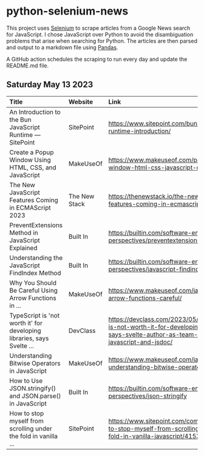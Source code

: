 # python-selenium-news

This project uses [Selenium](https://www.seleniumhq.org/) to scrape articles from a Google News search for JavaScript.
I chose JavaScript over Python to avoid the disambiguation problems that arise when searching for Python.
The articles are then parsed and output to a markdown file using [Pandas](https://pandas.pydata.org/).

A GitHub action schedules the scraping to run every day and update the README.md file.

## Saturday May 13 2023


| Title                                                                  | Website       | Link                                                                                                                                             |
|:-----------------------------------------------------------------------|:--------------|:-------------------------------------------------------------------------------------------------------------------------------------------------|
| An Introduction to the Bun JavaScript Runtime — SitePoint              | SitePoint     | https://www.sitepoint.com/bun-javascript-runtime-introduction/                                                                                   |
| Create a Popup Window Using HTML, CSS, and JavaScript                  | MakeUseOf     | https://www.makeuseof.com/popup-window-html-css-javascript-create/                                                                               |
| The New JavaScript Features Coming in ECMAScript 2023                  | The New Stack | https://thenewstack.io/the-new-javascript-features-coming-in-ecmascript-2023/                                                                    |
| PreventExtensions Method in JavaScript Explained                       | Built In      | https://builtin.com/software-engineering-perspectives/preventextensions-javascript                                                               |
| Understanding the JavaScript FindIndex Method                          | Built In      | https://builtin.com/software-engineering-perspectives/javascript-findindex                                                                       |
| Why You Should Be Careful Using Arrow Functions in ...                 | MakeUseOf     | https://www.makeuseof.com/javascript-arrow-functions-careful/                                                                                    |
| TypeScript is 'not worth it' for developing libraries, says Svelte ... | DevClass      | https://devclass.com/2023/05/11/typescript-is-not-worth-it-for-developing-libraries-says-svelte-author-as-team-switches-to-javascript-and-jsdoc/ |
| Understanding Bitwise Operators in JavaScript                          | MakeUseOf     | https://www.makeuseof.com/javascript-understanding-bitwise-operators/                                                                            |
| How to Use JSON.stringify() and JSON.parse() in JavaScript             | Built In      | https://builtin.com/software-engineering-perspectives/json-stringify                                                                             |
| How to stop myself from scrolling under the fold in vanilla ...        | SitePoint     | https://www.sitepoint.com/community/t/how-to-stop-myself-from-scrolling-under-the-fold-in-vanilla-javascript/415371                              |